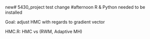 new# 5430_project
test change #afternoon
R & Python needed to be installed

Goal: adjust HMC with regards to gradient vector

HMC.R: HMC vs (RWM, Adaptive MH)
